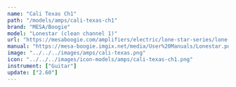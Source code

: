 ```yaml
---
name: "Cali Texas Ch1"
path: "/models/amps/cali-texas-ch1"
brand: "MESA/Boogie"
model: "Lonestar (clean channel 1)"
url: "https://mesaboogie.com/amplifiers/electric/lone-star-series/lone-star/index.html"
manual: "https://mesa-boogie.imgix.net/media/User%20Manuals/Lonestar.pdf"
image: "../../../images/amps/cali-texas.png"
icon: "../../../images/icon-models/amps/cali-texas-ch1.png"
instrument: ["Guitar"]
update: ["2.60"]
---
```

